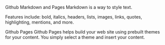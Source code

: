 Github Markdown and Pages
Markdown is a way to style text.

Features include: bold, italics, headers, lists, images, links, quotes, highlighting, mentions, and more.

Github Pages
Github Pages helps build your web site using prebuilt themes for your content. You simply select a theme and insert your content.